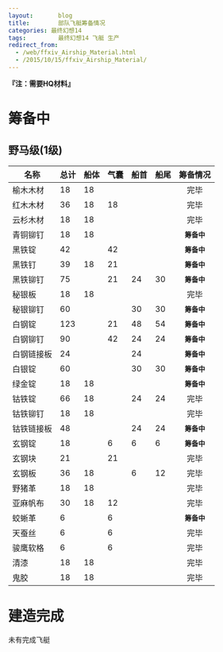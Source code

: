 ```yaml
---
layout: 	  blog
title:		  部队飞艇筹备情况
categories: 最终幻想14
tags: 		  最终幻想14 飞艇 生产
redirect_from:
  - /web/ffxiv_Airship_Material.html
  - /2015/10/15/ffxiv_Airship_Material/
---
```

__『注：需要HQ材料』__

#  筹备中

## 野马级(1级)

名称	|总计	|船体	|气囊	|船首	|船尾	|筹备情况
---- | ---- | ---- | ---- | ---- | ---- | :----:
榆木木材 |18 |18 | | | |完毕
红木木材 |36 |18 |18 | | |完毕
云杉木材 |18 |18 | | | |完毕
青铜铆钉 |18 |18 | | | |**`筹备中`**
黑铁锭 |42 | |42 | | |**`筹备中`**
黑铁钉 |39 |18 |21 | | |**`筹备中`**
黑铁铆钉 |75 | |21 |24 |30 |**`筹备中`**
秘银板 |18 |18 | | | |完毕
秘银铆钉 |60 | | |30 |30 |**`筹备中`**
白钢锭 |123 | |21 |48 |54 |**`筹备中`**
白钢铆钉 |90 | |42 |24 |24 |**`筹备中`**
白钢链接板 |24 | | |24 | |**`筹备中`**
白银锭 |60 | | |30 |30 |**`筹备中`**
绿金锭 |18 |18 | | | |**`筹备中`**
钴铁锭 |66 |18 | |24 |24 |完毕
钴铁铆钉 |18 |18 | | | |完毕
钴铁链接板 |48 | | |24 |24 |**`筹备中`**
玄钢锭 |18 | |6 |6 |6 |**`筹备中`**
玄钢块 |21 | |21 | | |完毕
玄钢板 |36 |18 | |6 |12 |完毕
野猪革 |18 |18 | | | |完毕
亚麻帆布 |30 |18 |12 | | |完毕
蛟蜥革 |6 | |6 | | |**`筹备中`**
天蚕丝 |6 | |6 | | |完毕
骏鹰软格 |6 | |6 | | |完毕
清漆 |18 |18 | | | |完毕
鬼胶 |18 |18 | | | |完毕

<!-- more -->

# 建造完成

未有完成飞艇